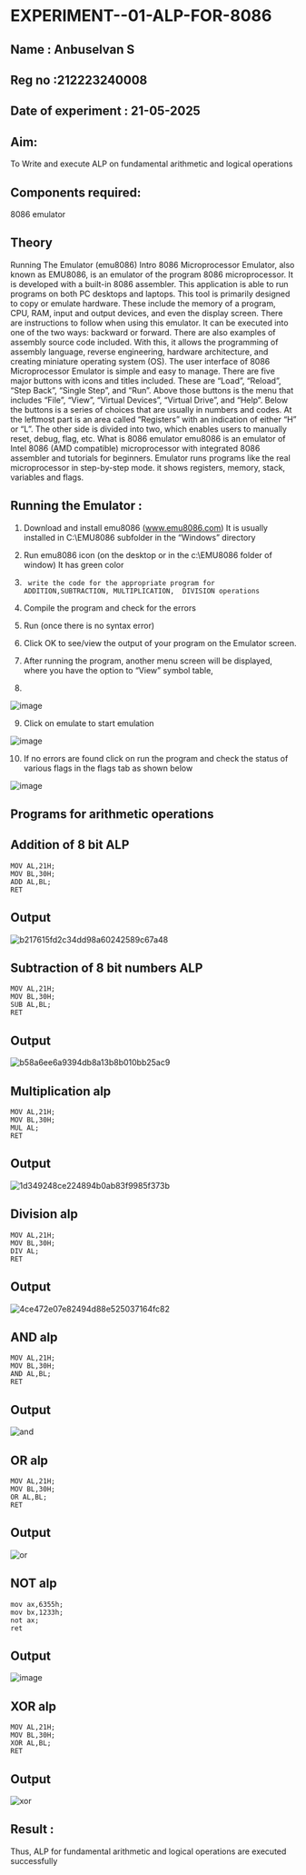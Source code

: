 # EXPERIMENT--01-ALP-FOR-8086

## Name : Anbuselvan S
## Reg no :212223240008
## Date of experiment : 21-05-2025

## Aim: 
To Write and execute ALP on fundamental arithmetic and logical operations

## Components required:
8086  emulator 

## Theory 
Running The Emulator (emu8086) Intro 8086 Microprocessor Emulator, also known as EMU8086, is an emulator of the program 8086 microprocessor. It is developed with a built-in 8086 assembler. This application is able to run programs on both PC desktops and laptops. This tool is primarily designed to copy or emulate hardware. These include the memory of a program, CPU, RAM, input and output devices, and even the display screen. There are instructions to follow when using this emulator. It can be executed into one of the two ways: backward or forward. There are also examples of assembly source code included. With this, it allows the programming of assembly language, reverse engineering, hardware architecture, and creating miniature operating system (OS). The user interface of 8086 Microprocessor Emulator is simple and easy to manage. There are five major buttons with icons and titles included. These are “Load”, “Reload”, “Step Back”, “Single Step”, and “Run”. Above those buttons is the menu that includes “File”, “View”, “Virtual Devices”, “Virtual Drive”, and “Help”. Below the buttons is a series of choices that are usually in numbers and codes. At the leftmost part is an area called “Registers” with an indication of either “H” or “L”. The other side is divided into two, which enables users to manually reset, debug, flag, etc. What is 8086 emulator emu8086 is an emulator of Intel 8086 (AMD compatible) microprocessor with integrated 8086 assembler and tutorials for beginners. Emulator runs programs like the real microprocessor in step-by-step mode. it shows registers, memory, stack, variables and flags.


 ## Running the Emulator :
1.	Download and install emu8086 (www.emu8086.com) It is usually installed in C:\EMU8086 subfolder in the “Windows” directory
2.	  Run  emu8086 icon (on the desktop or in the c:\EMU8086 folder of window) It has green color 
 
 
3.		write the code for the appropriate program for ADDITION,SUBTRACTION, MULTIPLICATION,  DIVISION operations 

4.	 Compile the program and check for the errors 
5.	Run (once there is no syntax error) 

6.	Click OK to see/view the output of your program on the Emulator screen. 


7.	After running the program, another menu screen will be displayed, where you have the option to “View” symbol table,
8.	 


![image](https://user-images.githubusercontent.com/36288975/189273263-d65baae9-4b8f-4723-afb3-c0ffa4052b04.png)











9.	Click on emulate to start emulation








![image](https://user-images.githubusercontent.com/36288975/189273273-9bb36ec1-e2e8-4892-8d35-37707332bfdc.png)








10.	If no errors are found click on run the program and check the status of various flags in the flags tab as shown below 






![image](https://user-images.githubusercontent.com/36288975/189273277-113a2a33-4a40-4ff8-95a5-ecd3a1f504fe.png)







## Programs for arithmetic  operations

## Addition  of 8 bit ALP 
```
MOV AL,21H;
MOV BL,30H;
ADD AL,BL;
RET

```

## Output 

![b217615fd2c34dd98a60242589c67a48](https://github.com/user-attachments/assets/e73fbcd2-9f8a-4ae0-85ea-546d3ac36c8f)


## Subtraction   of 8 bit numbers  ALP 
 ```
MOV AL,21H;
MOV BL,30H;
SUB AL,BL;
RET
```

## Output
![b58a6ee6a9394db8a13b8b010bb25ac9](https://github.com/user-attachments/assets/5a4d9893-34bf-49ae-b6e3-b853deb141d1)

## Multiplication alp 
```
MOV AL,21H;
MOV BL,30H;
MUL AL;
RET
```
 ## Output 

![1d349248ce224894b0ab83f9985f373b](https://github.com/user-attachments/assets/5f3a2849-dd32-4162-99e6-941dac1c65c2)


## Division alp 
```
MOV AL,21H;
MOV BL,30H;
DIV AL;
RET
```
## Output  
![4ce472e07e82494d88e525037164fc82](https://github.com/user-attachments/assets/f44ca770-321c-4ae1-9a8b-ce1f3829d23a)


## AND alp
```
MOV AL,21H;
MOV BL,30H;
AND AL,BL;
RET
```
## Output
![and](https://github.com/user-attachments/assets/f79247c9-3781-44ff-a486-8cc2176fdf94)


## OR alp
```
MOV AL,21H;
MOV BL,30H;
OR AL,BL;
RET
```
## Output
![or](https://github.com/user-attachments/assets/17418480-3a30-4f6e-9208-4e8669de1c20)



## NOT alp
```
mov ax,6355h;
mov bx,1233h;
not ax;
ret
```
## Output
![image](https://github.com/user-attachments/assets/de244283-10e3-4d83-a427-2eaa91975ee1)

## XOR alp
```
MOV AL,21H;
MOV BL,30H;
XOR AL,BL;
RET
```
## Output
![xor](https://github.com/user-attachments/assets/0f7f13d3-016e-4150-bf4f-331d91d581a2)



## Result :
 Thus, ALP for fundamental arithmetic and logical operations are executed successfully
